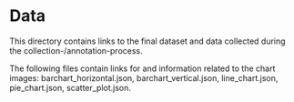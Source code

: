 # Data

This directory contains links to the final dataset and data collected during the collection-/annotation-process.

The following files contain links for and information related to the chart images: 
barchart_horizontal.json, barchart_vertical.json, line_chart.json, pie_chart.json, scatter_plot.json.
